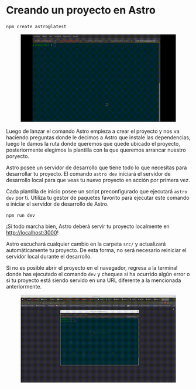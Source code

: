 # Creando un proyecto en Astro

```
npm create astro@latest
```

<figure><img src="../../.gitbook/assets/nombredelgif.gif" alt=""><figcaption></figcaption></figure>

Luego de lanzar el comando Astro empieza a crear el proyecto y nos va haciendo preguntas  donde  le decimos  a Astro que instale las dependencias,  luego le damos la ruta donde queremos que quede ubicado el proyecto, posteriormente elegimos la plantilla con la que queremos arrancar nuestro poryecto.



Astro posee un servidor de desarrollo que tiene todo lo que necesitas para desarrollar tu proyecto. El comando `astro dev` iniciará el servidor de desarrollo local para que veas tu nuevo proyecto en acción por primera vez.

Cada plantilla de inicio posee un script preconfigurado que ejecutará `astro dev` por ti. Utiliza tu gestor de paquetes favorito para ejecutar este comando e iniciar el servidor de desarrollo de Astro.



```
npm run dev
```

¡Si todo marcha bien, Astro deberá servir tu proyecto localmente en [http://localhost:3000](http://localhost:3000)!

Astro escuchará cualquier cambio en la carpeta `src/` y actualizará automáticamente tu proyecto. De esta forma, no será necesario reiniciar el servidor local durante el desarrollo.

Si no es posible abrir el proyecto en el navegador, regresa a la terminal donde has ejecutado el comando `dev` y chequea si ha ocurrido algún error o si tu proyecto está siendo servido en una URL diferente a la mencionada anteriormente.

<figure><img src="../../.gitbook/assets/nombredelgif2.gif" alt=""><figcaption></figcaption></figure>
